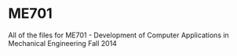ME701
=====

All of the files for ME701 - Development of Computer Applications in Mechanical Engineering Fall 2014

